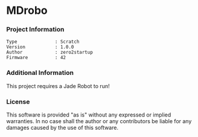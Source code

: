 MDrobo
================



### Project Information
```
Type              : Scratch
Version           : 1.0.0
Author            : zero2startup
Firmware          : 42
```

### Additional Information
This project requires a Jade Robot to run!

### License
This software is provided "as is" without any expressed or implied warranties.  In no case shall the author or any contributors be liable for any damages caused by the use of this software.

